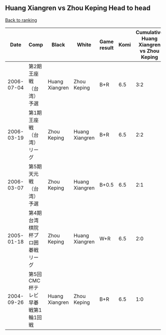 ## Huang Xiangren vs Zhou Keping Head to head

[Back to ranking](../../index.md)




| **Date** | **Comp** | **Black** | **White** | **Game result** | **Komi** | **Cumulative Huang Xiangren vs Zhou Keping** | **Huang Xiangren streak** | **Zhou Keping streak** | 
| --- | --- | --- | --- | --- | --- | --- | --- | --- |
| 2006-07-04 | 第2期王座戦（台湾）予選 | Huang Xiangren | Zhou Keping | B+R | 6.5 | 3:2 | 1 | 0 | 
| 2006-03-19 | 第1期王座戦（台湾）リーグ | Zhou Keping | Huang Xiangren | B+R | 6.5 | 2:2 | 0 | 2 | 
| 2006-03-07 | 第5期天元戦（台湾）予選 | Zhou Keping | Huang Xiangren | B+0.5 | 6.5 | 2:1 | 0 | 1 | 
| 2005-01-18 | 第4期台湾棋院杯プロ囲碁戦リーグ | Zhou Keping | Huang Xiangren | W+R | 6.5 | 2:0 | 2 | 0 | 
| 2004-09-26 | 第5回CMC杯テレビ早碁戦第1輪1回戦 | Huang Xiangren | Zhou Keping | B+R | 6.5 | 1:0 | 1 | 0 |




